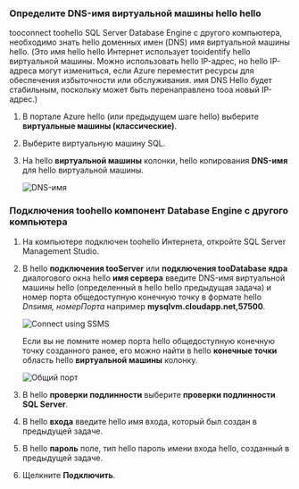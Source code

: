 ### <a name="determine-hello-dns-name-of-hello-virtual-machine"></a>Определите DNS-имя виртуальной машины hello hello
tooconnect toohello SQL Server Database Engine с другого компьютера, необходимо знать hello доменных имен (DNS) имя виртуальной машины hello. (Это имя hello hello Интернет использует tooidentify hello виртуальной машины. Можно использовать hello IP-адрес, но hello IP-адреса могут измениться, если Azure переместит ресурсы для обеспечения избыточности или обслуживания. имя DNS Hello будет стабильным, поскольку может быть перенаправлено tooa новый IP-адрес.)  

1. В портале Azure hello (или предыдущем шаге hello) выберите **виртуальные машины (классические)**.
2. Выберите виртуальную машину SQL.
3. На hello **виртуальной машины** колонки, hello копирования **DNS-имя** для hello виртуальной машины.
   
    ![DNS-имя](./media/virtual-machines-sql-server-connection-steps/sql-vm-dns-name.png)

### <a name="connect-toohello-database-engine-from-another-computer"></a>Подключения toohello компонент Database Engine с другого компьютера
1. На компьютере подключен toohello Интернета, откройте SQL Server Management Studio.
2. В hello **подключения tooServer** или **подключения tooDatabase ядра** диалогового окна hello **имя сервера** введите DNS-имя виртуальной машины hello (определенный в hello hello предыдущая задача) и номер порта общедоступную конечную точку в формате hello *Dnsимя, номерПорта* например **mysqlvm.cloudapp.net,57500**.
   
    ![Connect using SSMS](./media/virtual-machines-sql-server-connection-steps/33Connect-SSMS.png)
   
    Если вы не помните номер порта hello общедоступную конечную точку созданного ранее, его можно найти в hello **конечные точки** область hello **виртуальной машины** колонку.
   
    ![Общий порт](./media/virtual-machines-sql-server-connection-steps/sql-vm-port-number.png)
3. В hello **проверки подлинности** выберите **проверки подлинности SQL Server**.
4. В hello **входа** введите hello имя входа, который был создан в предыдущей задаче.
5. В hello **пароль** поле, тип hello пароль имени входа hello, созданный в предыдущей задаче.
6. Щелкните **Подключить**.

